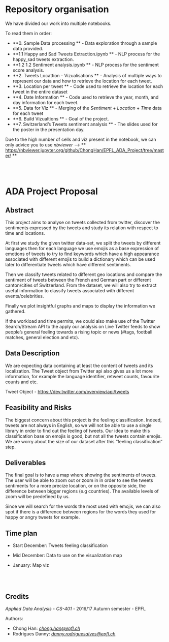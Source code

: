 # Repository organisation

We have divided our work into multiple notebooks. 

To read them in order:
- **0. Sample Data processing ** - Data exploration through a sample data provided.
- **1.1 Happy and Sad Tweets Extraction.ipynb ** - NLP process for the happy_sad tweets extraction.
- **1.2 1.2 Sentiment analysis.ipynb ** - NLP process for the sentiment score analysis.
- **2. Tweets Locattion - Vizualisations ** - Analysis of multiple ways to represent our data and how to retrieve the location for each tweet.
- **3. Location per tweet ** - Code used to retrieve the location for each tweet in the entire dataset
- **4. Date Information ** - Code used to retrieve the year, month, and day information for each tweet.
- **5. Data for Viz ** - Merging of the *Sentiment* + *Location* + *Time* data for each tweet
- **6. Build Vizualtions **  - Goal of the project.
- **7. Switzerland’s Tweets sentiment analysis ** - The slides used for the poster in the presentation day.

Due to the high number of cells and viz present in the notebook, we can only advice you to use *nbviewer* --> ** https://nbviewer.jupyter.org/github/ChongHan/EPFL_ADA_Project/tree/master/ **


<br/>
<br/>


# ADA Project Proposal


## Abstract


This project aims to analyse on tweets collected from twitter, discover the sentiments expressed by the tweets and study its relation with respect to time and locations.


At first we study the given twitter data-set, we split the tweets by different languages then for each language we use emojis as a base expression of emotions of tweets to try to find keywords which have a high appearance associated with different emojis to build a dictionary which can be used later to differentiate tweets which have different sentiments.


Then we classify tweets related to different geo locations and compare the sentiment of tweets between the French and German part or different canton/cities of Switzerland. From the dataset, we will also try to extract useful information to classify tweets associated with different events/celebrities.


Finally we plot insightful graphs and maps to display the information we gathered.


If the workload and time permits, we could also make use of the Twitter Search/Stream API to the apply our analysis on Live Twitter feeds to show people’s general feeling towards a rising topic or news (#tags, football matches, general election and etc).


## Data Description
We are expecting data containing at least the content of tweets and its localization. The Tweet object from Twitter api also gives us a lot more information, for example the language identifier, retweet counts, favourite counts and etc.

Tweet Object - https://dev.twitter.com/overview/api/tweets


## Feasibility and Risks
The biggest concern about this project is the feeling classification. Indeed, tweets are not always in English, so we will not be able to use a single library in order to find out the feeling of tweets. Our idea to make this classification base on emojis is good, but not all the tweets contain emojis. We are worry about the size of our dataset after this “feeling classification” step.


## Deliverables
The final goal is to have a map where showing the sentiments of tweets. The user will be able to zoom out or zoom in in order to see the tweets sentiments for a more precize location, or on the opposite side, the difference between bigger regions (e.g countries). The available levels of zoom will be predefined by us.


Since we will search for the words the most used with emojis, we can also spot if there is a difference between regions for the words they used for happy or angry tweets for example.


## Time plan

- Start December: Tweets feeling classification

- Mid December: Data to use on the visualization map

- January: Map viz


<br/>
<br/>

## Credits
*Applied Data Analysis*  - *CS-401* - 2016/17 Autumn semester - EPFL

Authors:
- Chong Han: *chong.han@epfl.ch*
- Rodrigues Danny: *danny.rodriguesalves@epfl.ch*
